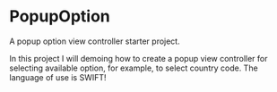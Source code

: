 # PopupOption
A popup option view controller starter project.

In this project I will demoing how to create a popup view controller for selecting available option, for example, to select country code.
The language of use is SWIFT!
